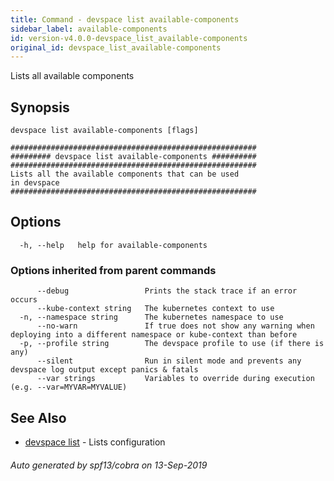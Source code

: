 ```yaml
---
title: Command - devspace list available-components
sidebar_label: available-components
id: version-v4.0.0-devspace_list_available-components
original_id: devspace_list_available-components
---
```



Lists all available components

## Synopsis


```
devspace list available-components [flags]
```

```
#######################################################
######### devspace list available-components ##########
#######################################################
Lists all the available components that can be used
in devspace
#######################################################
```
## Options

```
  -h, --help   help for available-components
```

### Options inherited from parent commands

```
      --debug                 Prints the stack trace if an error occurs
      --kube-context string   The kubernetes context to use
  -n, --namespace string      The kubernetes namespace to use
      --no-warn               If true does not show any warning when deploying into a different namespace or kube-context than before
  -p, --profile string        The devspace profile to use (if there is any)
      --silent                Run in silent mode and prevents any devspace log output except panics & fatals
      --var strings           Variables to override during execution (e.g. --var=MYVAR=MYVALUE)
```

## See Also

* [devspace list](../../cli/commands/devspace_list)	 - Lists configuration

###### Auto generated by spf13/cobra on 13-Sep-2019
